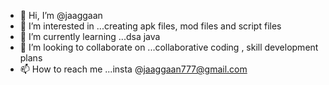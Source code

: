 - 👋 Hi, I’m @jaaggaan
- 👀 I’m interested in ...creating apk files, mod files and script files
- 🌱 I’m currently learning ...dsa java
- 💞️ I’m looking to collaborate on ...collaborative coding , skill development plans
- 📫 How to reach me ...insta @jaaggaan777@gmail.com

<!---
jaaggaan/jaaggaan is a ✨ special ✨ repository because its `README.md` (this file) appears on your GitHub profile.
You can click the Preview link to take a look at your changes.
--->
